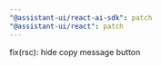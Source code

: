 ```yaml
---
"@assistant-ui/react-ai-sdk": patch
"@assistant-ui/react": patch
---
```


fix(rsc): hide copy message button
